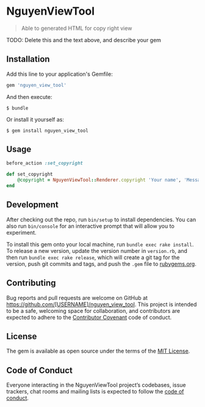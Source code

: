 # NguyenViewTool

> Able to generated HTML for copy right view

TODO: Delete this and the text above, and describe your gem

## Installation

Add this line to your application's Gemfile:

```ruby
gem 'nguyen_view_tool'
```

And then execute:

    $ bundle

Or install it yourself as:

    $ gem install nguyen_view_tool

## Usage

```ruby
before_action :set_copyright

def set_copyright
	@copyright = NguyenViewTool::Renderer.copyright 'Your name', 'Message'
end
```
## Development

After checking out the repo, run `bin/setup` to install dependencies. You can also run `bin/console` for an interactive prompt that will allow you to experiment.

To install this gem onto your local machine, run `bundle exec rake install`. To release a new version, update the version number in `version.rb`, and then run `bundle exec rake release`, which will create a git tag for the version, push git commits and tags, and push the `.gem` file to [rubygems.org](https://rubygems.org).

## Contributing

Bug reports and pull requests are welcome on GitHub at https://github.com/[USERNAME]/nguyen_view_tool. This project is intended to be a safe, welcoming space for collaboration, and contributors are expected to adhere to the [Contributor Covenant](http://contributor-covenant.org) code of conduct.

## License

The gem is available as open source under the terms of the [MIT License](http://opensource.org/licenses/MIT).

## Code of Conduct

Everyone interacting in the NguyenViewTool project’s codebases, issue trackers, chat rooms and mailing lists is expected to follow the [code of conduct](https://github.com/[USERNAME]/nguyen_view_tool/blob/master/CODE_OF_CONDUCT.md).
